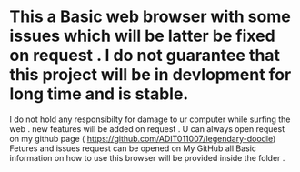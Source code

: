 # This a Basic web browser with some issues which will be latter be fixed on request . I do not guarantee that this project will be in devlopment for long time and is stable. 
I do not hold any responsibilty for damage to ur computer while surfing the web .
new features will be added on request .
U can always open request on my github page ( https://github.com/ADIT011007/legendary-doodle) 
Fetures and issues request can be opened on My GitHub 
all Basic information on how to use this browser will be provided inside the folder
.
